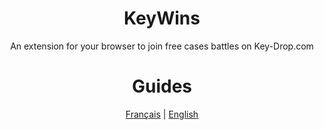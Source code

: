 <h1 align="center">KeyWins</h1>
<p align="center">An extension for your browser to join free cases battles on Key-Drop.com</p>

<h1 align="center">Guides</h1>
<p align="center"><a href="https://github.com/KucoDEV/KeyWins/blob/main/Guides/fr.MD">Français</a> | <a href="https://github.com/KucoDEV/KeyWins/blob/main/Guides/en.MD">English</a></p>
